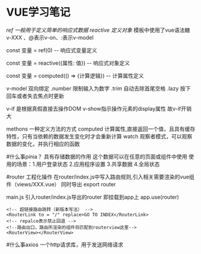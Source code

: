 # VUE学习笔记

*ref 一般用于定义简单的响应式数据 reactive 定义对象*
模板中使用了vue语法糖 v-XXX 、@表示v-on、:表示v-model

const 变量 = ref(0) -- 响应式变量定义

const 变量 = reactive({属性: 值}) -- 响应式对象定义

const 变量 = computed(() => {计算逻辑}) -- 计算属性定义

v-model 双向绑定 .number 限制输入为数字 .trim 自动去除首尾空格 
                .lazy 按下回车或者失去焦点时更新

v-if 是根据真假直接去操作DOM v-show指示操作元素的display属性 
    故v-if开销大

methons 一种定义方法的方式
computed 计算属性,直接返回一个值，且具有缓存特性，只有当依赖的数据发生变化时才会重新计算
watch 观察者模式，可以观察数据的变化，并执行相应的函数

#什么事pinia？
具有存储数据的作用 这个数据可以在任意的页面或组件中使用 
使用的场景：1.用户登录状态 2.应用程序设置 3.共享数据 4.全局状态

#router
工程化操作 在router/index.js中写入路由规则,引入相关需要渲染的vue组件（views/XXX.vue） 同时导出 export router 

main.js 引入router/index.js导出的router 即挂载到app上 app.use(router)

```
<!-- 超链接路由跳转（新版本写法） -->
<RouterLink to = "/" replace>GO TO INDEX</RouterLink>
<!-- repalce表示禁止回退 -->
<!--路由出口，路由所渲染的组件将匹配到routerview这里-->
<RouterView></RouterView>
```

#什么事axios
一个http请求库，用于发送网络请求